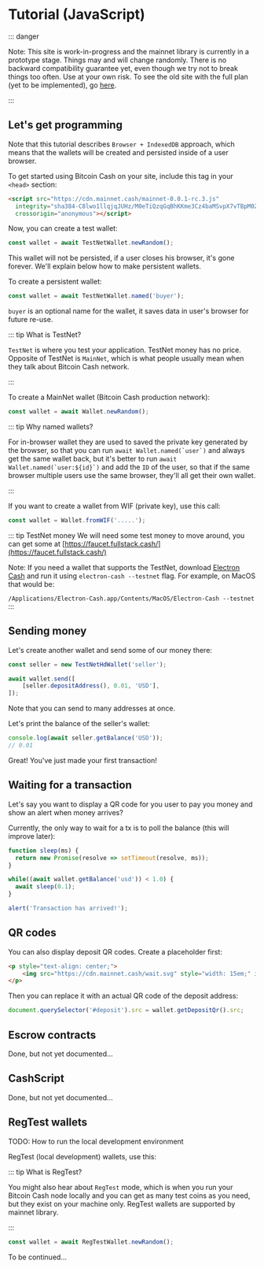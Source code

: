 # Tutorial (JavaScript)

::: danger

Note: This site is work-in-progress and the mainnet library is currently in a prototype stage. 
Things may and will change randomly. There is no backward compatibility guarantee yet, 
even though we try not to break things too often. Use at your own risk. To see the old site with the full plan 
(yet to be implemented), go [here](https://web.archive.org/web/20200810182937/https://mainnet.cash/).

:::

<!-- Your stack: Browser + IndexedDB PHP Other -->

## Let's get programming

Note that this tutorial describes `Browser + IndexedDB` approach, which means that the wallets will be created 
and persisted inside of a user browser.

To get started using Bitcoin Cash on your site, include this tag in your `<head>` section:

```html
<script src="https://cdn.mainnet.cash/mainnet-0.0.1-rc.3.js"
  integrity="sha384-C8lwo1llqjqJUHz/M0eTiQzqGqBhKKme3Cz4baMSvpX7vTBpM0ZmwSEzqr11mQsk"
  crossorigin="anonymous"></script>
```

<!-- 
sha matching:
curl https://cdn.mainnet.cash/mainnet-0.0.1-rc.3.js | openssl dgst -sha384 -binary | openssl base64 -A 
-->

Now, you can create a test wallet:

```js
const wallet = await TestNetWallet.newRandom();
```

This wallet will not be persisted, if a user closes his browser, it's gone forever. We'll explain below how to make 
persistent wallets.

To create a persistent wallet:

```js
const wallet = await TestNetWallet.named('buyer');
```

`buyer` is an optional name for the wallet, it saves data in user's browser for future re-use.

::: tip What is TestNet?

`TestNet` is where you test your application. TestNet money has no price. Opposite of TestNet is `MainNet`, 
which is what people usually mean when they talk about Bitcoin Cash network. 

:::

To create a MainNet wallet (Bitcoin Cash production network): 

```js
const wallet = await Wallet.newRandom();
```

::: tip Why named wallets?

For in-browser wallet they are used to saved the private key generated by the browser, so that you 
can run ```await Wallet.named(`user`)``` and always get the same wallet back,
but it's better to run ```await Wallet.named(`user:${id}`)``` and add the `ID` of the user, 
so that if the same browser multiple users use the same browser, they'll all get their own wallet.

:::

If you want to create a wallet from WIF (private key), use this call:

``` js
const wallet = Wallet.fromWIF('.....');
```

::: tip TestNet money
We will need some test money to move around, you can get some at [https://faucet.fullstack.cash/](https://faucet.fullstack.cash/)

Note: If you need a wallet that supports the TestNet, download [Electron Cash](https://electroncash.org/) and 
run it using `electron-cash --testnet` flag. For example, on MacOS that would be:

`/Applications/Electron-Cash.app/Contents/MacOS/Electron-Cash --testnet`
:::

## Sending money

Let's create another wallet and send some of our money there:

```js
const seller = new TestNetHdWallet('seller');

await wallet.send([
    [seller.depositAddress(), 0.01, 'USD'],
]);
```

Note that you can send to many addresses at once.

Let's print the balance of the seller's wallet:

```js
console.log(await seller.getBalance('USD'));
// 0.01
```

Great! You've just made your first transaction!

## Waiting for a transaction

Let's say you want to display a QR code for you user to pay you money and show an alert when money arrives?

Currently, the only way to wait for a tx is to poll the balance (this will improve later):

```js
function sleep(ms) {
  return new Promise(resolve => setTimeout(resolve, ms));
}

while((await wallet.getBalance('usd')) < 1.0) {
  await sleep(0.1);
}

alert('Transaction has arrived!');
````

## QR codes

You can also display deposit QR codes. Create a placeholder first:

```html
<p style="text-align: center;">
    <img src="https://cdn.mainnet.cash/wait.svg" style="width: 15em;" id="deposit">
</p>
```

Then you can replace it with an actual QR code of the deposit address:

```js
document.querySelector('#deposit').src = wallet.getDepositQr().src;
```

## Escrow contracts

Done, but not yet documented...

## CashScript

Done, but not yet documented...

## RegTest wallets

TODO: How to run the local development environment

RegTest (local development) wallets, use this:

::: tip What is RegTest?

You might also hear about `RegTest` mode, which is when you run your Bitcoin Cash node 
locally and you can get as many test coins as you need, but they exist on your machine only. 
RegTest wallets are supported by mainnet library.

:::

```js
const wallet = await RegTestWallet.newRandom();
```

To be continued...
